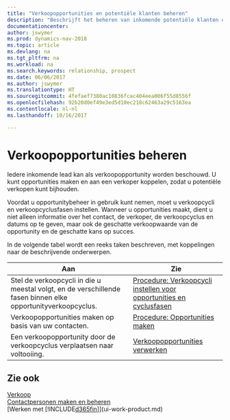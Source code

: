 ```yaml
---
title: "Verkoopopportunities en potentiële klanten beheren"
description: "Beschrijft het beheren van inkomende potentiële klanten of verkoopopportunity's in Dynamics NAV en het koppelen van de opportunity aan een verkoper om toekomstige verkopen te traceren."
documentationcenter: 
author: jswymer
ms.prod: dynamics-nav-2018
ms.topic: article
ms.devlang: na
ms.tgt_pltfrm: na
ms.workload: na
ms.search.keywords: relationship, prospect
ms.date: 06/06/2017
ms.author: jswymer
ms.translationtype: HT
ms.sourcegitcommit: 4fefaef7380ac10836fcac404eea006f55d8556f
ms.openlocfilehash: 92b20d0ef49e3ed5d10ec218c62463a29c5163ea
ms.contentlocale: nl-nl
ms.lasthandoff: 10/16/2017

---
```

# <a name="managing-sales-opportunities"></a>Verkoopopportunities beheren
Iedere inkomende lead kan als verkoopopportunity worden beschouwd. U kunt opportunities maken en aan een verkoper koppelen, zodat u potentiële verkopen kunt bijhouden.

Voordat u opportunitybeheer in gebruik kunt nemen, moet u verkoopcycli en verkoopcyclusfasen instellen. Wanneer u opportunities maakt, dient u niet alleen informatie over het contact, de verkoper, de verkoopcyclus en datums op te geven, maar ook de geschatte verkoopwaarde van de opportunity en de geschatte kans op succes.

In de volgende tabel wordt een reeks taken beschreven, met koppelingen naar de beschrijvende onderwerpen. 

| Aan | Zie |
| --- | --- |
| Stel de verkoopcycli in die u meestal volgt, en de verschillende fasen binnen elke opportunityverkoopcyclus. |[Procedure: Verkoopcycli instellen voor opportunities en cyclusfasen](marketing-how-setup-opportunity-sales-cycles-stages.md) |
| Verkoopopportunities maken op basis van uw contacten. |[Procedure: Opportunities maken](marketing-how-create-opportunities.md) |
| Een verkoopopportunity door de verkoopcyclus verplaatsen naar voltooiing. |[Verkoopopportunities verwerken](marketing-processing-sales-opportunities.md) |

## <a name="see-also"></a>Zie ook
[Verkoop](sales-manage-sales.md)  
[Contactpersonen maken en beheren](marketing-contacts.md)  
[Werken met [!INCLUDE[d365fin](includes/d365fin_md.md)]](ui-work-product.md)

